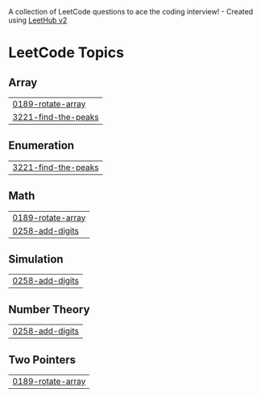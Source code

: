 A collection of LeetCode questions to ace the coding interview! - Created using [LeetHub v2](https://github.com/arunbhardwaj/LeetHub-2.0)
<!---LeetCode Topics Start-->
# LeetCode Topics
## Array
|  |
| ------- |
| [0189-rotate-array](https://github.com/848deepak/Leet-Code-Solutions/tree/master/0189-rotate-array) |
| [3221-find-the-peaks](https://github.com/848deepak/Leet-Code-Solutions/tree/master/3221-find-the-peaks) |
## Enumeration
|  |
| ------- |
| [3221-find-the-peaks](https://github.com/848deepak/Leet-Code-Solutions/tree/master/3221-find-the-peaks) |
## Math
|  |
| ------- |
| [0189-rotate-array](https://github.com/848deepak/Leet-Code-Solutions/tree/master/0189-rotate-array) |
| [0258-add-digits](https://github.com/848deepak/Leet-Code-Solutions/tree/master/0258-add-digits) |
## Simulation
|  |
| ------- |
| [0258-add-digits](https://github.com/848deepak/Leet-Code-Solutions/tree/master/0258-add-digits) |
## Number Theory
|  |
| ------- |
| [0258-add-digits](https://github.com/848deepak/Leet-Code-Solutions/tree/master/0258-add-digits) |
## Two Pointers
|  |
| ------- |
| [0189-rotate-array](https://github.com/848deepak/Leet-Code-Solutions/tree/master/0189-rotate-array) |
<!---LeetCode Topics End-->